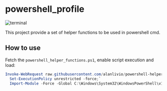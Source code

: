 # powershell_profile

![terminal](https://upload.wikimedia.org/wikipedia/commons/a/af/PowerShell_Core_6.0_icon.png)

This project provide a set of helper functions to be used in powershell cmd.

## How to use

Fetch the  `powershell_helper_functions.ps1`, enable script execution and load:

```powershell
Invoke-WebRequest raw.githubusercontent.com/alanlivio/powershell-helper-functions/master/powershell_helper_functions.ps1 -OutFile C:\Windows\System32\WindowsPowerShell\v1.0\powershell_helper_functions.ps1;`
  Set-ExecutionPolicy unrestricted -force;`
  Import-Module -Force -Global C:\Windows\System32\WindowsPowerShell\v1.0\powershell_helper_functions.ps1
```
